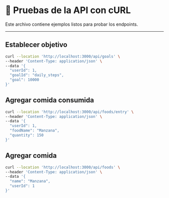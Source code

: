 # 📌 Pruebas de la API con cURL

Este archivo contiene ejemplos listos para probar los endpoints.

---

## Establecer objetivo

```bash
curl --location 'http://localhost:3000/api/goals' \
--header 'Content-Type: application/json' \
--data '{
  "userId": 1,
  "goalId": "daily_steps",
  "goal": 10000
}'
```

## Agregar comida consumida
```bash
curl --location 'http://localhost:3000/api/foods/entry' \
--header 'Content-Type: application/json' \
--data '{
  "userId": 1,
  "foodName": "Manzana",
  "quantity": 150
}'
```

## Agregar comida
```bash
curl --location 'http://localhost:3000/api/foods' \
--header 'Content-Type: application/json' \
--data '{
  "name": "Manzana",
  "userId": 1
}'
```
